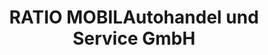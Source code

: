---
title: "RATIO MOBILAutohandel und Service GmbH"
url: /annaberg-buchholz/ratio-mobilautohandel-und-service-gmbh/
shop: Autohaus
---